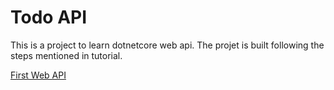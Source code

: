 ﻿# Todo API

This is a project to learn dotnetcore web api. 
The projet is built following the steps mentioned in tutorial.

[First Web API](https://docs.microsoft.com/en-us/aspnet/core/tutorials/first-web-api?view=aspnetcore-2.2)
